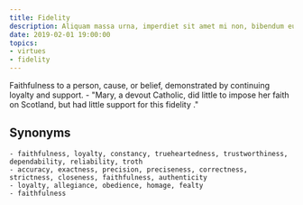 ```yaml
---
title: Fidelity
description: Aliquam massa urna, imperdiet sit amet mi non, bibendum euismod est.
date: 2019-02-01 19:00:00
topics: 
- virtues
- fidelity
---
```


Faithfulness to a person, cause, or belief, demonstrated by continuing loyalty and support.
	- "Mary, a devout Catholic, did little to impose her faith on Scotland, but had little support for this fidelity ."

## Synonyms
	- faithfulness, loyalty, constancy, trueheartedness, trustworthiness, dependability, reliability, troth
	- accuracy, exactness, precision, preciseness, correctness, strictness, closeness, faithfulness, authenticity
	- loyalty, allegiance, obedience, homage, fealty
	- faithfulness

